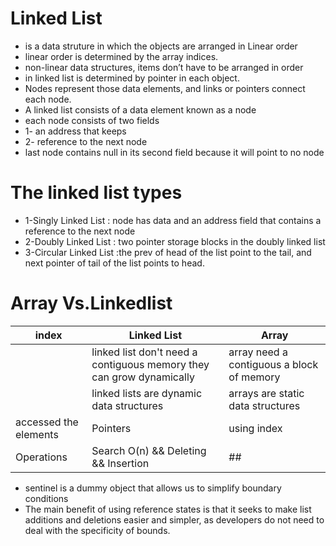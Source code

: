 # Linked List 
* is a data struture in which the objects are arranged in Linear order 
* linear order is determined by the array indices.
* non-linear data structures, items don’t have to be arranged in order
* in linked list is determined by pointer in each object.
* Nodes represent those data elements, and links or pointers connect each node.
* A linked list consists of a data element known as a node
* each node consists of two fields
* 1- an address that keeps
* 2- reference to the next node
* last node contains null in its second field because it will point to no node
# The linked list types
* 1-Singly Linked List :  node has data and an address field that contains a reference to the next node
* 2-Doubly Linked List : two pointer storage blocks in the doubly linked list
* 3-Circular Linked List :the prev of head of the list point to the tail, and next pointer of tail of the list points to head.
# Array Vs.Linkedlist
| index| Linked List| Array |
| -- | -- |---|
|  |linked list don't need a contiguous memory they can grow dynamically|array need a contiguous a block of memory  |
|  | linked lists are dynamic data structures  |  arrays are static data structures |
| accessed the elements |Pointers| using index |
| Operations | Search O(n) && Deleting && Insertion | ## |

* sentinel is a dummy object that allows us to simplify boundary conditions
* The main benefit of using reference states is that it seeks to make list additions and deletions easier and simpler, as developers do not need to deal with the specificity of bounds.

